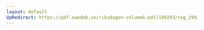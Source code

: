 ```yaml
---
layout: default
UpRedirect: https://pdf.swedeb.se/riksdagen-volumeG-pdf/199293/reg_199293_FöU/reg_199293_FöU_0005.pdf
---
```

